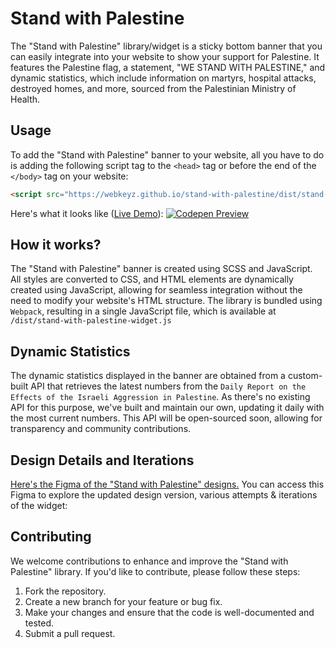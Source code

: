# Stand with Palestine
The "Stand with Palestine" library/widget is a sticky bottom banner that you can easily integrate into your website to show your support for Palestine. It features the Palestine flag, a statement, "WE STAND WITH PALESTINE," and dynamic statistics, which include information on martyrs, hospital attacks, destroyed homes, and more, sourced from the Palestinian Ministry of Health. 

## Usage
To add the "Stand with Palestine" banner to your website, all you have to do is adding the following script tag to the `<head>` tag or before the end of the `</body>` tag on your website:
```html
<script src="https://webkeyz.github.io/stand-with-palestine/dist/stand-with-palestine-widget.js"></script>
```
Here's what it looks like ([Live Demo](https://codepen.io/elharony/pen/LYqLGpM)):
[![Codepen Preview](https://github.com/webkeyz/stand-with-palestine/assets/16986422/dd2369a1-eeda-4e35-a624-690e990e9b61)]([URL_of_Your_CodePen_Project](https://codepen.io/elharony/pen/LYqLGpM))

## How it works?
The "Stand with Palestine" banner is created using SCSS and JavaScript. All styles are converted to CSS, and HTML elements are dynamically created using JavaScript, allowing for seamless integration without the need to modify your website's HTML structure. The library is bundled using `Webpack`, resulting in a single JavaScript file, which is available at `/dist/stand-with-palestine-widget.js`

## Dynamic Statistics
The dynamic statistics displayed in the banner are obtained from a custom-built API that retrieves the latest numbers from the `Daily Report on the Effects of the Israeli Aggression in Palestine`. As there's no existing API for this purpose, we've built and maintain our own, updating it daily with the most current numbers. This API will be open-sourced soon, allowing for transparency and community contributions.

## Design Details and Iterations
[Here's the Figma of the "Stand with Palestine" designs.](https://www.figma.com/file/hwC3K8Zi172s55xvYbPUpo/FreePalestine-Plugin?node-id=1%3A53&mode=dev) You can access this Figma to explore the updated design version, various attempts & iterations of the widget:

## Contributing
We welcome contributions to enhance and improve the "Stand with Palestine" library. If you'd like to contribute, please follow these steps:
1. Fork the repository.
2. Create a new branch for your feature or bug fix.
3. Make your changes and ensure that the code is well-documented and tested.
4. Submit a pull request.

